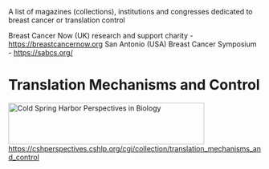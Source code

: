 A list of magazines (collections), institutions and congresses dedicated to breast cancer or translation control

Breast Cancer Now (UK) research and support charity - https://breastcancernow.org
San Antonio (USA) Breast Cancer Symposium - https://sabcs.org/

# Translation Mechanisms and Control

<a href="https://cshperspectives.cshlp.org/"><img title="Cold Spring Harbor Perspectives in Biology" alt="Cold Spring Harbor Perspectives in Biology" width="390" height="83" src="https://cshperspectives.cshlp.org/local/img/journal_logo_standalone.gif"></a>
https://cshperspectives.cshlp.org/cgi/collection/translation_mechanisms_and_control

